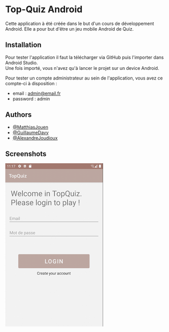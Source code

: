 
# Top-Quiz Android

Cette application à été créée dans le but d'un cours de développement Android.
Elle a pour but d'être un jeu mobile Android de Quiz.




## Installation

Pour tester l'application il faut la télécharger via GitHub puis l'importer dans Android Studio.\
Une fois importé, vous n'avez qu'à lancer le projet sur un device Android. 

Pour tester un compte administrateur au sein de l'application, vous avez ce compte-ci à disposition :
- email : admin@email.fr
- password : admin


## Authors

- [@MatthiasJouen](https://www.github.com/MatthiasJouen)
- [@GuillaumeDavy](https://www.github.com/GuillaumeDavy)
- [@AlexandreJoudioux](https://www.github.com/Vitrox77)
## Screenshots

![Accueil](https://github.com/GuillaumeDavy/TopQuiz-Android/blob/main/screenshot/Accueil.png)

